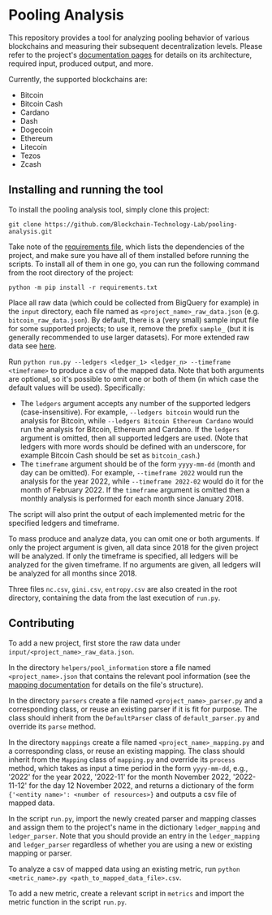 # Pooling Analysis

This repository provides a tool for analyzing pooling behavior of various blockchains and measuring their subsequent
decentralization levels. Please refer to the project's 
[documentation pages](https://blockchain-technology-lab.github.io/pooling-analysis/) for details on its architecture, 
required input, produced output, and more.

Currently, the supported blockchains are:
- Bitcoin
- Bitcoin Cash
- Cardano
- Dash
- Dogecoin
- Ethereum 
- Litecoin
- Tezos
- Zcash


## Installing and running the tool

To install the pooling analysis tool, simply clone this project:

    git clone https://github.com/Blockchain-Technology-Lab/pooling-analysis.git

Take note of the [requirements file](requirements.txt), which lists the dependencies of the project, and make
sure you have all of them installed before running the scripts. To install all of them in one go, you can run the 
following command from the root directory of the project:

    python -m pip install -r requirements.txt


Place all raw data (which could be collected from BigQuery for example) in the `input` directory, each file named as 
`<project_name>_raw_data.json` (e.g. `bitcoin_raw_data.json`). By default, there is a (very small) sample input file 
for some supported projects; to use it, remove the prefix `sample_` (but it is generally recommended to use larger 
datasets). For more extended raw data see [here](https://blockchain-technology-lab.github.io/pooling-analysis/data/).

Run `python run.py --ledgers <ledger_1> <ledger_n> --timeframe <timeframe>` to produce a csv of the mapped data. 
Note that both arguments are optional, so it's possible to omit one or both of them (in which case the default values 
will be used). Specifically:
- The `ledgers` argument accepts any number of the supported ledgers (case-insensitive). For example, `--ledgers bitcoin` 
would run the analysis for Bitcoin, while `--ledgers Bitcoin Ethereum Cardano` would run the analysis for Bitcoin, 
Ethereum and Cardano. If the `ledgers` argument is omitted, then all supported ledgers are used. (Note that ledgers with 
more words should be defined with an underscore, for example Bitcoin Cash should be set as `bitcoin_cash`.)
- The `timeframe` argument should be of the form `yyyy-mm-dd` (month and day can be omitted). For example, 
`--timeframe 2022` would run the analysis for the year 2022, while `--timeframe 2022-02` would do it for the month of 
February 2022. If the `timeframe` argument is omitted then a monthly analysis is performed for each month since 
January 2018.

The script will also print the output of each implemented metric for the specified ledgers and timeframe.

To mass produce and analyze data, you can omit one or both arguments. If only
the project argument is given, all data since 2018 for the given project will be analyzed. If only the timeframe is 
specified, all ledgers will be analyzed for the given timeframe. If no arguments are given, all ledgers will be analyzed for 
all months since 2018.

Three files `nc.csv`, `gini.csv`, `entropy.csv` are also created in the root directory, containing the data from the 
last execution of `run.py`.

## Contributing

To add a new project, first store the raw data under `input/<project_name>_raw_data.json`. 

In the directory `helpers/pool_information` store a file named `<project_name>.json` that contains the relevant pool 
information (see the [mapping documentation](https://blockchain-technology-lab.github.io/pooling-analysis/mappings/) 
for details on the file's structure).

In the directory `parsers` create a file named `<project_name>_parser.py` and a corresponding class, or reuse an 
existing parser if it is fit for purpose. The class should inherit from the `DefaultParser` class of `default_parser.py`
and override its `parse` method.

In the directory `mappings` create a file named `<project_name>_mapping.py` and a corresponding class, or reuse an 
existing mapping. The class should inherit from the `Mapping` class of `mapping.py` and override its `process` method, 
which takes as input a time period in the form `yyyy-mm-dd`, e.g., '2022' for the year 2022, '2022-11' for the month 
November 2022, '2022-11-12' for the day 12 November 2022, and returns a dictionary of the form 
`{'<entity name>': <number of resources>}` and outputs a csv file of mapped data.

In the script `run.py`, import the newly created parser and mapping classes and assign them to the project's name in the 
dictionary `ledger_mapping` and `ledger_parser`. Note that you should provide an entry in the `ledger_mapping` and
`ledger_parser` regardless of whether you are using a new or existing mapping or parser.

To analyze a csv of mapped data using an existing metric, run `python <metric_name>.py <path_to_mapped_data_file>.csv`.

To add a new metric, create a relevant script in `metrics` and import the metric function in the script `run.py`.
